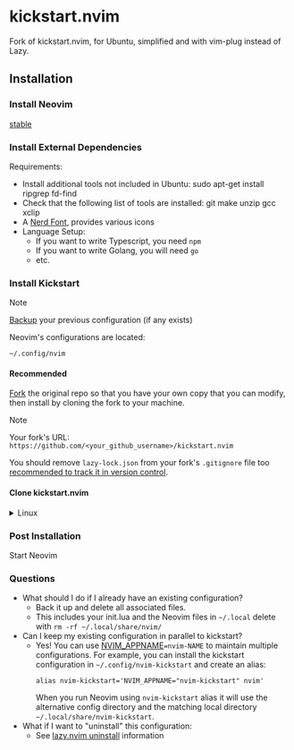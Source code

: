 # kickstart.nvim

Fork of kickstart.nvim, for Ubuntu, simplified and with vim-plug instead of Lazy.

## Installation

### Install Neovim

[stable](https://github.com/neovim/neovim/releases/tag/stable)

### Install External Dependencies

Requirements:
- Install additional tools not included in Ubuntu: sudo apt-get install ripgrep fd-find
- Check that the following list of tools are installed: git make unzip gcc xclip
- A [Nerd Font](https://www.nerdfonts.com/), provides various icons
- Language Setup:
  - If you want to write Typescript, you need `npm`
  - If you want to write Golang, you will need `go`
  - etc.

### Install Kickstart

> [!NOTE]
> [Backup](#FAQ) your previous configuration (if any exists)

Neovim's configurations are located:

`~/.config/nvim`

#### Recommended

[Fork](https://docs.github.com/en/get-started/quickstart/fork-a-repo) the original repo
so that you have your own copy that you can modify, then install by cloning the
fork to your machine.

> [!NOTE]
> Your fork's URL:
> `https://github.com/<your_github_username>/kickstart.nvim`

You should remove `lazy-lock.json` from your fork's `.gitignore` file
too [recommended to track it in version control](https://lazy.folke.io/usage/lockfile).

#### Clone kickstart.nvim

<details><summary> Linux </summary>

```sh
git clone https://github.com/<your_github_username>/kickstart.nvim "${XDG_CONFIG_HOME:-$HOME/.config}"/nvim
```

</details>

### Post Installation

Start Neovim

### Questions

* What should I do if I already have an existing configuration?
  * Back it up and delete all associated files.
  * This includes your init.lua and the Neovim files in `~/.local`
    delete with `rm -rf ~/.local/share/nvim/`
* Can I keep my existing configuration in parallel to kickstart?
  * Yes! You can use [NVIM_APPNAME](https://neovim.io/doc/user/starting.html#%24NVIM_APPNAME)`=nvim-NAME`
    to maintain multiple configurations. For example, you can install the kickstart
    configuration in `~/.config/nvim-kickstart` and create an alias:
    ```
    alias nvim-kickstart='NVIM_APPNAME="nvim-kickstart" nvim'
    ```
    When you run Neovim using `nvim-kickstart` alias it will use the alternative
    config directory and the matching local directory
    `~/.local/share/nvim-kickstart`.
* What if I want to "uninstall" this configuration:
  * See [lazy.nvim uninstall](https://lazy.folke.io/usage#-uninstalling) information
